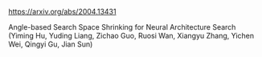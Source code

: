 https://arxiv.org/abs/2004.13431

Angle-based Search Space Shrinking for Neural Architecture Search (Yiming Hu, Yuding Liang, Zichao Guo, Ruosi Wan, Xiangyu Zhang, Yichen Wei, Qingyi Gu, Jian Sun)

